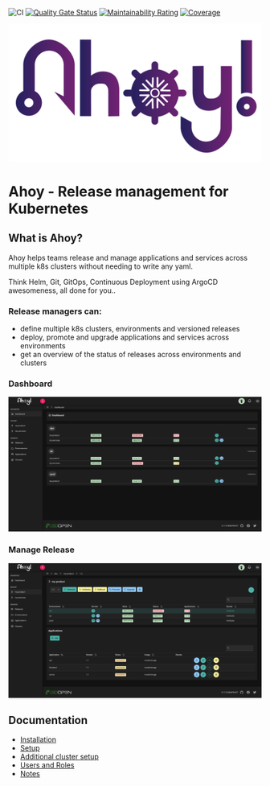 ![CI](https://github.com/lsdopen/ahoy/workflows/CI/badge.svg)
[![Quality Gate Status](https://sonarcloud.io/api/project_badges/measure?project=lsdopen_ahoy&metric=alert_status)](https://sonarcloud.io/dashboard?id=lsdopen_ahoy)
[![Maintainability Rating](https://sonarcloud.io/api/project_badges/measure?project=lsdopen_ahoy&metric=sqale_rating)](https://sonarcloud.io/dashboard?id=lsdopen_ahoy)
[![Coverage](https://sonarcloud.io/api/project_badges/measure?project=lsdopen_ahoy&metric=coverage)](https://sonarcloud.io/dashboard?id=lsdopen_ahoy)

<picture>
  <source media="(prefers-color-scheme: dark)" srcset="./docs/images/logo-light.png">
  <source media="(prefers-color-scheme: light)" srcset="./docs/images/logo-dark.png">
  <img alt="" src="./docs/images/logo-dark.png">
</picture>

# Ahoy - Release management for Kubernetes

## What is Ahoy?

Ahoy helps teams release and manage applications and services across multiple k8s clusters without needing to write any yaml.

Think Helm, Git, GitOps, Continuous Deployment using ArgoCD awesomeness, all done for you..

### Release managers can:

- define multiple k8s clusters, environments and versioned releases
- deploy, promote and upgrade applications and services across environments
- get an overview of the status of releases across environments and clusters

### Dashboard

<picture>
  <source media="(prefers-color-scheme: dark)" srcset="./docs/images/dashboard-dark.png">
  <source media="(prefers-color-scheme: light)" srcset="./docs/images/dashboard-light.png">
  <img alt="" src="./docs/images/dashboard-dark.png">
</picture>

### Manage Release

<picture>
  <source media="(prefers-color-scheme: dark)" srcset="./docs/images/manage-release-dark.png">
  <source media="(prefers-color-scheme: light)" srcset="./docs/images/manage-release-light.png">
  <img alt="" src="./docs/images/manage-release-dark.png">
</picture>

## Documentation

- [Installation](./docs/install.md)
- [Setup](./docs/setup.md)
- [Additional cluster setup](./docs/add-cluster.md)
- [Users and Roles](./docs/users_roles.md)
- [Notes](./docs/notes.md)

